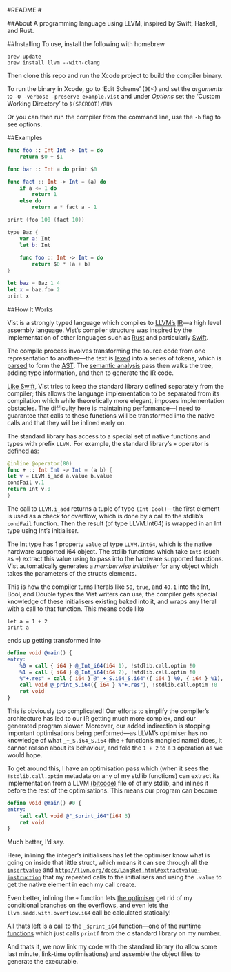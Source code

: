 #README #

##About
A programming language using LLVM, inspired by Swift, Haskell, and Rust.


##Installing
To use, install the following with homebrew

``` 
brew update
brew install llvm --with-clang
``` 

Then clone this repo and run the Xcode project to build the compiler binary.

To run the binary in Xcode, go to ‘Edit Scheme’ (⌘<) and set the *arguments* to `-O -verbose -preserve example.vist` and under *Options* set the ‘Custom Working Directory’ to `$(SRCROOT)/RUN`

Or you can then run the compiler from the command line, use the `-h` flag to see options.

##Examples

```swift
func foo :: Int Int -> Int = do
    return $0 + $1

func bar :: Int = do print $0

func fact :: Int -> Int = (a) do
    if a <= 1 do
        return 1
    else do
        return a * fact a - 1

print (foo 100 (fact 10))

type Baz {
    var a: Int
    let b: Int
    
    func foo :: Int -> Int = do 
        return $0 * (a + b)
}

let baz = Baz 1 4
let x = baz.foo 2
print x

```

##How It Works

Vist is a strongly typed language which compiles to [LLVM’s](https://en.wikipedia.org/wiki/LLVM#LLVM_Intermediate_Representation) [IR](http://llvm.org/docs/LangRef.html)—a high level assembly language. Vist’s compiler structure was inspired by the implementation of other languages such as [Rust](https://github.com/rust-lang/rust) and particularly [Swift](https://github.com/apple/swift).

The compile process involves transforming the source code from one representation to another—the text is [lexed](https://en.wikipedia.org/wiki/Lexical_analysis) into a series of tokens, which is [parsed](https://en.wikipedia.org/wiki/Parsing#Computer_languages) to form the [AST](https://en.wikipedia.org/wiki/Abstract_syntax_tree). The [semantic analysis](https://en.wikibooks.org/wiki/Compiler_Construction/Semantic_Analysis) pass then walks the tree, adding type information, and then to generate the IR code.

[Like Swift](http://arstechnica.com/apple/2014/10/os-x-10-10/22/), Vist tries to keep the standard library defined separately from the compiler; this allows the language implementation to be separated from its compilation which while theoretically more elegant, imposes implementation obstacles. The difficulty here is maintaining performance—I need to guarantee that calls to these functions will be transformed into the native calls and that they will be inlined early on.

The standard library has access to a special set of native functions and types with prefix `LLVM.` For example, the standard library’s `+` operator is [defined as](Vist/stdlib/stdlib.vist):

```swift
@inline @operator(80)
func + :: Int Int -> Int = (a b) {
let v = LLVM.i_add a.value b.value
condFail v.1
return Int v.0
}
```

The call to `LLVM.i_add` returns a tuple of type `(Int Bool)`—the first element is used as a check for overflow, which is done by a call to the stdlib’s `condFail` function. Then the result (of type LLVM.Int64) is wrapped in an Int type using Int’s initialiser.

The Int type has 1 property `value` of type `LLVM.Int64`, which is the native hardware supported i64 object. The stdlib functions which take `Int`s (such as `+`) extract this value using to pass into the hardware supported functions. Vist automatically generates a *memberwise initialiser* for any object which takes the parameters of the structs elements.

This is how the compiler turns literals like `50`, `true`, and `40.1` into the Int, Bool, and Double types the Vist writers can use; the compiler gets special knowledge of these initialisers existing baked into it, and wraps any literal with a call to that function. This means code like

```
let a = 1 + 2
print a
```

ends up getting transformed into

```LLVM
define void @main() {
entry:
	%0 = call { i64 } @_Int_i64(i64 1), !stdlib.call.optim !0
	%1 = call { i64 } @_Int_i64(i64 2), !stdlib.call.optim !0
	%"+.res" = call { i64 } @"_+_S.i64_S.i64"({ i64 } %0, { i64 } %1), !	stdlib.call.optim !0
	call void @_print_S.i64({ i64 } %"+.res"), !stdlib.call.optim !0
	ret void
}
```

This is obviously too complicated! Our efforts to simplify the compiler’s architecture has led to our IR getting much more complex, and our generated program slower. Moreover, our added indirection is stopping important optimisations being performed—as LLVM’s optimiser has no knowledge of what `_+_S.i64_S.i64` (the `+` function’s mangled name) does, it cannot reason about its behaviour, and fold the `1 + 2` to a `3` operation as we would hope.

To get around this, I have an optimisation pass which (when it sees the `!stdlib.call.optim` metadata on any of my stdlib functions) can extract its implementation from a LLVM [(bitcode)](http://llvm.org/docs/BitCodeFormat.html) file of of my stdlib, and inlines it before the rest of the optimisations. This means our program can become

```llvm
define void @main() #0 {
entry:
	tail call void @"_$print_i64"(i64 3)
	ret void
}
```

Much better, I’d say.

Here, inlining the integer’s initialisers has let the optimiser know what is going on inside that little struct, which means it can see through all the [`insertvalue`](http://llvm.org/docs/LangRef.html#insertvalue-instruction) and [`http://llvm.org/docs/LangRef.html#extractvalue-instruction`](http://llvm.org/docs/LangRef.html#extractvalue-instruction) that my repeated calls to the initialisers and using the `.value` to get the native element in each my call create.

Even better, inlining the `+` function lets [the optimiser](http://llvm.org/docs/Passes.html) get rid of my conditional branches on the overflows, and even lets the `llvm.sadd.with.overflow.i64` call be calculated statically!

All thats left is a call to the `_$print_i64` function—one of the [runtime functions](Vist/Runtime/Runtime.cpp) which just calls `printf` from the c standard library on my number.

And thats it, we now link my code with the standard library (to allow some last minute, link-time optimisations) and assemble the object files to generate the executable.



